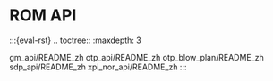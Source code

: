 # ROM API

:::{eval-rst}
.. toctree::
   :maxdepth: 3

   gm_api/README_zh
   otp_api/README_zh
   otp_blow_plan/README_zh
   sdp_api/README_zh
   xpi_nor_api/README_zh
:::
